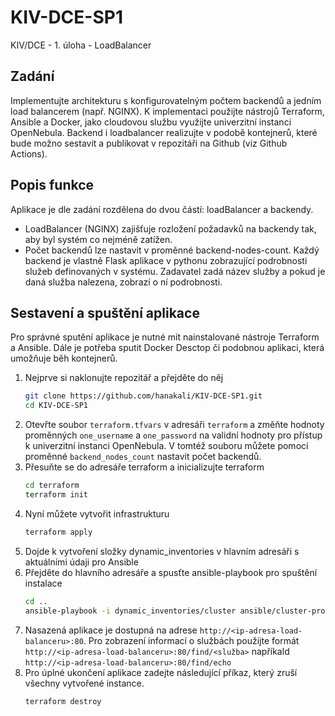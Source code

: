 # KIV-DCE-SP1
KIV/DCE - 1. úloha - LoadBalancer

## Zadání
Implementujte architekturu s konfigurovatelným počtem backendů a jedním load balancerem (např. NGINX). K implementaci použijte nástrojů Terraform, Ansible a Docker, jako cloudovou službu využijte univerzitní instanci OpenNebula. Backend i loadbalancer realizujte v podobě kontejnerů, které bude možno sestavit a publikovat v repozitáři na Github (viz Github Actions).

## Popis funkce
Aplikace je dle zadání rozdělena do dvou částí: loadBalancer a backendy.
- LoadBalancer (NGINX) zajišťuje rozložení požadavků na backendy tak, aby byl systém co nejméně zatížen.
- Počet backendů lze nastavit v proměnné backend-nodes-count. Každý backend je vlastně Flask aplikace v pythonu zobrazující podrobnosti služeb definovaných v systému. Zadavatel zadá název služby a pokud je daná služba nalezena, zobrazí o ní podrobnosti.

## Sestavení a spuštění aplikace
Pro správné sputění aplikace je nutné mít nainstalované nástroje Terraform a Ansible. Dále je potřeba sputit Docker Desctop či podobnou aplikaci, která umožňuje běh kontejnerů.

1. Nejprve si naklonujte repozitář a přejděte do něj
   ```bash
   git clone https://github.com/hanakali/KIV-DCE-SP1.git
   cd KIV-DCE-SP1
   ```
3. Otevřte soubor `terraform.tfvars` v adresáři `terraform` a změňte hodnoty proměnných `one_username` a `one_password` na validní hodnoty pro přístup k univerzitní instanci OpenNebula. V tomtéž souboru můžete pomocí proměnné `backend_nodes_count` nastavit počet backendů.
4. Přesuňte se do adresáře terraform a inicializujte terraform
   ```bash
   cd terraform
   terraform init
   ```
5. Nyní můžete vytvořit infrastrukturu
   ```bash
   terraform apply
   ```
6. Dojde k vytvoření složky dynamic_inventories v hlavním adresáři s aktuálními údaji pro Ansible
7. Přejděte do hlavního adresáře a spusťte ansible-playbook pro spuštění instalace
   ```bash
   cd ..
   ansible-playbook -i dynamic_inventories/cluster ansible/cluster-profile.yml
   ```
8. Nasazená aplikace je dostupná na adrese `http://<ip-adresa-load-balanceru>:80`. Pro zobrazení informací o službách použijte formát `http://<ip-adresa-load-balanceru>:80/find/<služba>` napříkald `http://<ip-adresa-load-balanceru>:80/find/echo`
9. Pro úplné ukončení aplikace zadejte následující příkaz, který zruší všechny vytvořené instance.
   ```bash
   terraform destroy
   ```



